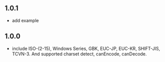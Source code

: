 ## 1.0.1

* add example

## 1.0.0

* include ISO-(2-15), Windows Series, GBK, EUC-JP, EUC-KR, SHIFT-JIS, TCVN-3. And supported charset detect, canEncode, canDecode.

